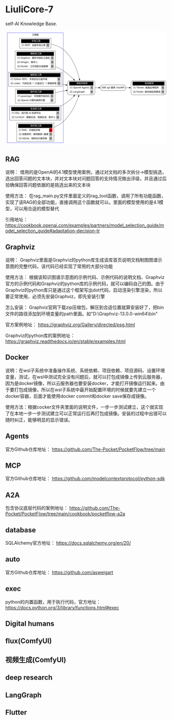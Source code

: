 # LiuliCore-7
self-AI Knowledge Base.

![](知识图谱.png)

## RAG
说明：  借用的是OpenAI的4.1模型使用案例，通过对文档的多次拆分→模型挑选，选出回答问题的文本块，并对文本块对问题回答的支持情况做出评级，并且通过后验确保回答问题依据的是挑选出来的文本块

使用方法：  在rag_main.py文件里面定义的rag_tool函数，调用了所有功能函数，实现了该RAG的全部功能，直接调用这个函数就可以。里面的模型使用的是4.1模型，可以用合适的模型替代

引用地址：  https://cookbook.openai.com/examples/partners/model_selection_guide/model_selection_guide#adaptation-decision-tr

## Graphviz
说明： Graphviz里面是Graphviz的python库生成该库首页说明文档制图图谱示意图的完整代码，该代码已经实现了常用的大部分功能

使用方法： 根据该知识图谱示意图的示例代码、示例代码的说明文档、Graphviz官方的示例代码和Graphviz的python库的示例代码，就可以编码自己的图。由于Graphviz的python库只是通过这个框架写出dot代码，启动渲染引擎渲染，所以要正常使用，必须先安装Graphviz，即先安装引擎

怎么安装： Graphviz官网下载zip压缩包，解压到合适位置就算安装好了，把bin文件的路径添加到环境变量的path里面。如"D:\Graphviz-13.0.0-win64\bin"

官方案例地址：  https://graphviz.org/Gallery/directed/psg.html

Graphviz的python库的案例地址：  https://graphviz.readthedocs.io/en/stable/examples.html

## Docker
说明：在wsl子系统中准备操作系统、系统依赖、项目依赖、项目源码、设置环境变量，测试，在wsl中测试完全没有问题后，就可以打包成镜像上传到云服务器，因为是docker镜像，所以云服务器也要安装docker，才能打开镜像运行起来。由于要打包成镜像，所以在wsl子系统中最开始配置环境的时候就要先建立一个docker容器，后面才能使用docker commit和docker save保存成镜像。

使用方法：根据cocker文件夹里面的说明文件，一步一步测试建立，这个就实现了在本地一步一步测试建立可以正常运行后再打包成镜像。安装的过程中出错可以随时纠正，能够明显的显示错误。

## Agents
官方Github仓库地址： https://github.com/The-Pocket/PocketFlow/tree/main

## MCP
官方Github仓库地址： https://github.com/modelcontextprotocol/python-sdk

## A2A
包含协议底层代码的案例地址： https://github.com/The-Pocket/PocketFlow/tree/main/cookbook/pocketflow-a2a

## database
SQLAlchemy官方地址： https://docs.sqlalchemy.org/en/20/

## auto
官方Github仓库地址： https://github.com/asweigart

## exec
python的内置函数，用于执行代码，官方地址：https://docs.python.org/3/library/functions.html#exec

## Digital humans

## flux(ComfyUI)

## 视频生成(ComfyUI)

## deep research

## LangGraph

## Flutter
